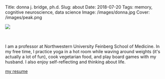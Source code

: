 Title: donna j. bridge, ph.d.
Slug: about
Date: 2018-07-20
Tags: memory, cognitive neuroscience, data science
Image: /images/donna.jpg
Cover: /images/peak.png

<div class="clearfix">
<div class="column left_pic">
<img class="icon" src='/images/donna.jpg'>
</div>
<div class="column right_pic">

<p>
<br>
<br>
I am a professor at Northwestern University Feinberg School of Medicine. In my free time, I practice yoga in a hot room while waving around weights (it's actually a lot of fun), cook vegetarian food, and play board games with my husband. I also enjoy self-reflecting and thinking about life. 
</p>
<a href = "/pdfs/donna_resume.pdf" target="_blank"> my resume </a>
</div>
</div>
